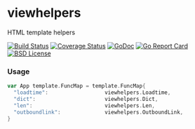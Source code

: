 # viewhelpers
HTML template helpers

[![Build Status](https://travis-ci.org/linkosmos/viewhelpers.svg?branch=master)](https://travis-ci.org/linkosmos/viewhelpers)
[![Coverage Status](https://coveralls.io/repos/github/linkosmos/viewhelpers/badge.svg?branch=master)](https://coveralls.io/github/linkosmos/viewhelpers?branch=master)
[![GoDoc](http://godoc.org/github.com/linkosmos/viewhelpers?status.svg)](http://godoc.org/github.com/linkosmos/viewhelpers)
[![Go Report Card](http://goreportcard.com/badge/linkosmos/viewhelpers)](http://goreportcard.com/report/linkosmos/viewhelpers)
[![BSD License](http://img.shields.io/badge/license-BSD-blue.svg)](http://opensource.org/licenses/BSD-3-Clause)


### Usage

```go
var App template.FuncMap = template.FuncMap{
  "loadtime":                  viewhelpers.Loadtime,
  "dict":                      viewhelpers.Dict,
  "len":                       viewhelpers.Len,
  "outboundlink":              viewhelpers.OutboundLink,
}

```
